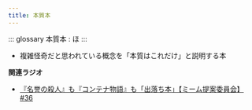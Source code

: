 ```yaml
---
title: 本質本
---
```


::: glossary
本質本 : ほ
:::

-   複雑怪奇だと思われている概念を「本質はこれだけ」と説明する本

**関連ラジオ**

-   [『名誉の殺人』も『コンテナ物語』も「出落ち本」【ミーム提案委員会】
    #36](https://www.youtube.com/watch?v=s57oEdVH9T4)
